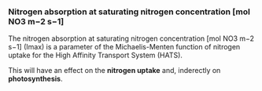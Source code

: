

### Nitrogen absorption at saturating nitrogen concentration [mol NO3 m−2 s−1]

The nitrogen absorption at saturating nitrogen concentration [mol NO3 m−2 s−1] (Imax) is a parameter of the Michaelis-Menten function of nitrogen uptake for the High Affinity Transport System (HATS). 

This will have an effect on the **nitrogen uptake** and, inderectly on **photosynthesis**.


